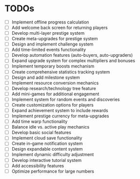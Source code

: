 # TODOs

- [ ] Implement offline progress calculation
- [ ] Add welcome back screen for returning players
- [ ] Develop multi-layer prestige system
- [ ] Create meta-upgrades for prestige system
- [ ] Design and implement challenge system
- [ ] Add time-limited events functionality
- [ ] Develop automation features (auto-buyers, auto-upgraders)
- [ ] Expand upgrade system for complex multipliers and bonuses
- [ ] Implement temporary boosts mechanism
- [ ] Create comprehensive statistics tracking system
- [ ] Design and add milestone system
- [ ] Implement resource conversion mechanics
- [ ] Develop research/technology tree feature
- [ ] Add mini-games for additional engagement
- [ ] Implement system for random events and discoveries
- [ ] Create customization options for players
- [ ] Expand achievement system to include rewards
- [ ] Implement prestige currency for meta-upgrades
- [ ] Add time warp functionality
- [ ] Balance idle vs. active play mechanics
- [ ] Develop basic social features
- [ ] Implement cloud save functionality
- [ ] Create in-game notification system
- [ ] Design expandable content system
- [ ] Implement dynamic difficulty adjustment
- [ ] Develop interactive tutorial system
- [ ] Add accessibility features
- [ ] Optimize performance for large numbers
